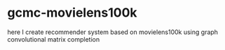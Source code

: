 # gcmc-movielens100k
 here I create recommender system based on movielens100k using graph convolutional matrix completion
